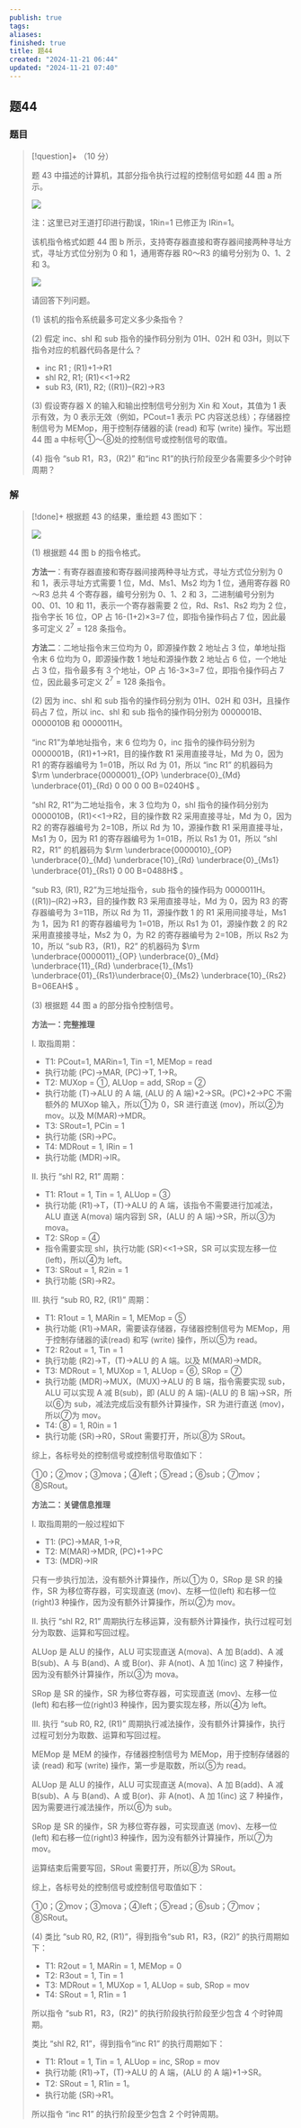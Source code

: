 ```yaml
---
publish: true
tags: 
aliases: 
finished: true
title: 题44
created: "2024-11-21 06:44"
updated: "2024-11-21 07:40"
---
```

## 题44
### 题目
> [!question]+
> （10 分）
> 
> 题 43 中描述的计算机，其部分指令执行过程的控制信号如题 44 图 a 所示。
> 
> ![](https://img.hwenyi.tech/202412030213292.webp)
> 
> 注：这里已对王道打印进行勘误，1Rin=1 已修正为 IRin=1。
> 
> 该机指令格式如题 44 图 b 所示，支持寄存器直接和寄存器间接两种寻址方式，寻址方式位分别为 0 和 1，通用寄存器 R0～R3 的编号分别为 0、1、2 和 3。
> 
> ![](https://img.hwenyi.tech/202412030213293.webp)
> 
> 请回答下列问题。
> 
> (1) 该机的指令系统最多可定义多少条指令？
> 
> (2) 假定 inc、shl 和 sub 指令的操作码分别为 01H、02H 和 03H，则以下指令对应的机器代码各是什么？
> 
> - inc R1 ; (R1)+1→R1
> - shl R2, R1; (R1)<<1→R2
> - sub R3, (R1), R2; ((R1))–(R2)→R3
> 
> (3) 假设寄存器 X 的输入和输出控制信号分别为 Xin 和 Xout，其值为 1 表示有效，为 0 表示无效（例如，PCout=1 表示 PC 内容送总线）；存储器控制信号为 MEMop，用于控制存储器的读 (read) 和写 (write) 操作。写出题 44 图 a 中标号①～⑧处的控制信号或控制信号的取值。
> 
> (4) 指令 “sub R1，R3，(R2)” 和“inc R1”的执行阶段至少各需要多少个时钟周期？
### 解
> [!done]+
> 根据题 43 的结果，重绘题 43 图如下：
> 
> ![](https://img.hwenyi.tech/202412030213294.webp)
> 
> (1) 根据题 44 图 b 的指令格式。
> 
> **方法一**：有寄存器直接和寄存器间接两种寻址方式，寻址方式位分别为 0 和 1，表示寻址方式需要 1 位，Md、Ms1、Ms2 均为 1 位，通用寄存器 R0～R3 总共 4 个寄存器，编号分别为 0、1、2 和 3，二进制编号分别为 00、01、10 和 11，表示一个寄存器需要 2 位，Rd、Rs1、Rs2 均为 2 位，指令字长 16 位，OP 占 16-(1+2)×3=7 位，即指令操作码占 7 位，因此最多可定义 $2^7=128$ 条指令。
> 
> **方法二**：二地址指令末三位均为 0，即源操作数 2 地址占 3 位，单地址指令末 6 位均为 0，即源操作数 1 地址和源操作数 2 地址占 6 位，一个地址占 3 位，指令最多有 3 个地址，OP 占 16-3×3=7 位，即指令操作码占 7 位，因此最多可定义 $2^7=128$ 条指令。
> 
> (2) 因为 inc、shl 和 sub 指令的操作码分别为 01H、02H 和 03H，且操作码占 7 位，所以 inc、shl 和 sub 指令的操作码分别为 0000001B、0000010B 和 0000011H。
> 
> “inc R1”为单地址指令，末 6 位均为 0，inc 指令的操作码分别为 0000001B，(R1)+1→R1，目的操作数 R1 采用直接寻址，Md 为 0，因为 R1 的寄存器编号为 1=01B，所以 Rd 为 01，所以 “inc R1” 的机器码为 $\rm \underbrace{0000001}_{OP} \underbrace{0}_{Md} \underbrace{01}_{Rd} 0 00 0 00 B=0240H$ 。
> 
> “shl R2, R1”为二地址指令，末 3 位均为 0，shl 指令的操作码分别为 0000010B，(R1)<<1→R2，目的操作数 R2 采用直接寻址，Md 为 0，因为 R2 的寄存器编号为 2=10B，所以 Rd 为 10，源操作数 R1 采用直接寻址，Ms1 为 0，因为 R1 的寄存器编号为 1=01B，所以 Rs1 为 01，所以 “shl R2，R1” 的机器码为 $\rm \underbrace{0000010}_{OP} \underbrace{0}_{Md} \underbrace{10}_{Rd} \underbrace{0}_{Ms1} \underbrace{01}_{Rs1} 0 00 B=0488H$ 。
> 
> “sub R3, (R1), R2”为三地址指令，sub 指令的操作码为 0000011H。((R1))–(R2)→R3，目的操作数 R3 采用直接寻址，Md 为 0，因为 R3 的寄存器编号为 3=11B，所以 Rd 为 11，源操作数 1 的 R1 采用间接寻址，Ms1 为 1，因为 R1 的寄存器编号为 1=01B，所以 Rs1 为 01，源操作数 2 的 R2 采用直接接寻址，Ms2 为 0，为 R2 的寄存器编号为 2=10B，所以 Rs2 为 10，所以 “sub R3，(R1)，R2” 的机器码为 $\rm \underbrace{0000011}_{OP} \underbrace{0}_{Md} \underbrace{11}_{Rd} \underbrace{1}_{Ms1} \underbrace{01}_{Rs1}\underbrace{0}_{Ms2} \underbrace{10}_{Rs2} B=06EAH$ 。
> 
> (3) 根据题 44 图 a 的部分指令控制信号。
> 
> **方法一：完整推理**
> 
> I. 取指周期：
> 
> - T1: PCout=1, MARin=1, Tin =1, MEMop = read
> - 执行功能 (PC)→MAR, (PC)→T, 1→R。
> - T2: MUXop = ①, ALUop = add, SRop = ②
> - 执行功能 (T)→ALU 的 A 端, (ALU 的 A 端)+2→SR。(PC)+2→PC 不需额外的 MUXop 输入，所以①为 0，SR 进行直送 (mov)，所以②为 mov。以及 M(MAR)→MDR。
> - T3: SRout=1, PCin = 1
> - 执行功能 (SR)→PC。
> - T4: MDRout = 1, IRin = 1
> - 执行功能 (MDR)→IR。
> 
> II. 执行 “shl R2, R1” 周期：
> 
> - T1: R1out = 1, Tin = 1, ALUop = ③
> - 执行功能 (R1)→T，(T)→ALU 的 A 端，该指令不需要进行加减法，ALU 直送 A(mova) 端内容到 SR，(ALU 的 A 端)→SR，所以③为 mova。
> - T2: SRop = ④
> - 指令需要实现 shl，执行功能 (SR)<<1→SR，SR 可以实现左移一位 (left)，所以④为 left。
> - T3: SRout = 1, R2in = 1
> - 执行功能 (SR)→R2。
> 
> III. 执行 “sub R0, R2, (R1)” 周期：
> 
> - T1: R1out = 1, MARin = 1, MEMop = ⑤
> - 执行功能 (R1)→MAR，需要读存储器，存储器控制信号为 MEMop，用于控制存储器的读(read) 和写 (write) 操作，所以⑤为 read。
> - T2: R2out = 1, Tin = 1
> - 执行功能 (R2)→T，(T)→ALU 的 A 端。以及 M(MAR)→MDR。
> - T3: MDRout = 1, MUXop = 1, ALUop = ⑥, SRop = ⑦
> - 执行功能 (MDR)→MUX，(MUX)→ALU 的 B 端，指令需要实现 sub，ALU 可以实现 A 减 B(sub)，即 (ALU 的 A 端)-(ALU 的 B 端)→SR，所以⑥为 sub，减法完成后没有额外计算操作，SR 为进行直送 (mov)，所以⑦为 mov。
> - T4: ⑧ = 1, R0in = 1
> - 执行功能 (SR)→R0，SRout 需要打开，所以⑧为 SRout。
> 
> 综上，各标号处的控制信号或控制信号取值如下：
> 
> ①0；②mov；③mova；④left；⑤read；⑥sub；⑦mov；⑧SRout。
> 
> **方法二：关键信息推理**
> 
> I. 取指周期的一般过程如下
> 
> - T1: (PC)→MAR, 1→R,
> - T2: M(MAR)→MDR, (PC)+1→PC
> - T3: (MDR)→IR
> 
> 只有一步执行加法，没有额外计算操作，所以①为 0，SRop 是 SR 的操作，SR 为移位寄存器，可实现直送 (mov)、左移一位(left) 和右移一位(right)3 种操作，因为没有额外计算操作，所以②为 mov。
> 
> II. 执行 “shl R2, R1” 周期执行左移运算，没有额外计算操作，执行过程可划分为取数、运算和写回过程。
> 
> ALUop 是 ALU 的操作，ALU 可实现直送 A(mova)、A 加 B(add)、A 减 B(sub)、A 与 B(and)、A 或 B(or)、非 A(not)、A 加 1(inc) 这 7 种操作，因为没有额外计算操作，所以③为 mova。
> 
> SRop 是 SR 的操作，SR 为移位寄存器，可实现直送 (mov)、左移一位(left) 和右移一位(right)3 种操作，因为要实现左移，所以④为 left。
> 
> III. 执行 “sub R0, R2, (R1)” 周期执行减法操作，没有额外计算操作，执行过程可划分为取数、运算和写回过程。
> 
> MEMop 是 MEM 的操作，存储器控制信号为 MEMop，用于控制存储器的读 (read) 和写 (write) 操作，第一步是取数，所以⑤为 read。
> 
> ALUop 是 ALU 的操作，ALU 可实现直送 A(mova)、A 加 B(add)、A 减 B(sub)、A 与 B(and)、A 或 B(or)、非 A(not)、A 加 1(inc) 这 7 种操作，因为需要进行减法操作，所以⑥为 sub。
> 
> SRop 是 SR 的操作，SR 为移位寄存器，可实现直送 (mov)、左移一位(left) 和右移一位(right)3 种操作，因为没有额外计算操作，所以⑦为 mov。
> 
> 运算结束后需要写回，SRout 需要打开，所以⑧为 SRout。
> 
> 综上，各标号处的控制信号或控制信号取值如下：
> 
> ①0；②mov；③mova；④left；⑤read；⑥sub；⑦mov；⑧SRout。
> 
> (4) 类比 “sub R0, R2, (R1)”，得到指令“sub R1，R3，(R2)” 的执行周期如下：
> 
> - T1: R2out = 1, MARin = 1, MEMop = 0
> - T2: R3out = 1, Tin = 1
> - T3: MDRout = 1, MUXop = 1, ALUop = sub, SRop = mov
> - T4: SRout = 1, R1in = 1
> 
> 所以指令 “sub R1，R3，(R2)” 的执行阶段执行阶段至少包含 4 个时钟周期。
> 
> 类比 “shl R2, R1”，得到指令“inc R1” 的执行周期如下：
> 
> - T1: R1out = 1, Tin = 1, ALUop = inc, SRop = mov
> - 执行功能 (R1)→T，(T)→ALU 的 A 端，(ALU 的 A 端)+1→SR。
> - T2: SRout = 1, R1in = 1。
> - 执行功能 (SR)→R1。
> 
> 所以指令 “inc R1” 的执行阶段至少包含 2 个时钟周期。